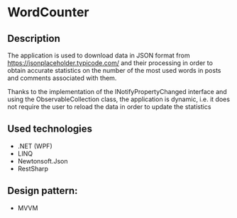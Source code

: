 # WordCounter

## Description
The application is used to download data in JSON format from
https://jsonplaceholder.typicode.com/ and their processing in order to obtain accurate statistics on the number of
the most used words in posts and comments associated with them.

Thanks to the implementation of the INotifyPropertyChanged interface and using the ObservableCollection class, the
application is dynamic, i.e. it does not require the user to reload the data in order to update the statistics
## Used technologies
* .NET (WPF)
* LINQ
* Newtonsoft.Json
* RestSharp
## Design pattern: 
* MVVM
